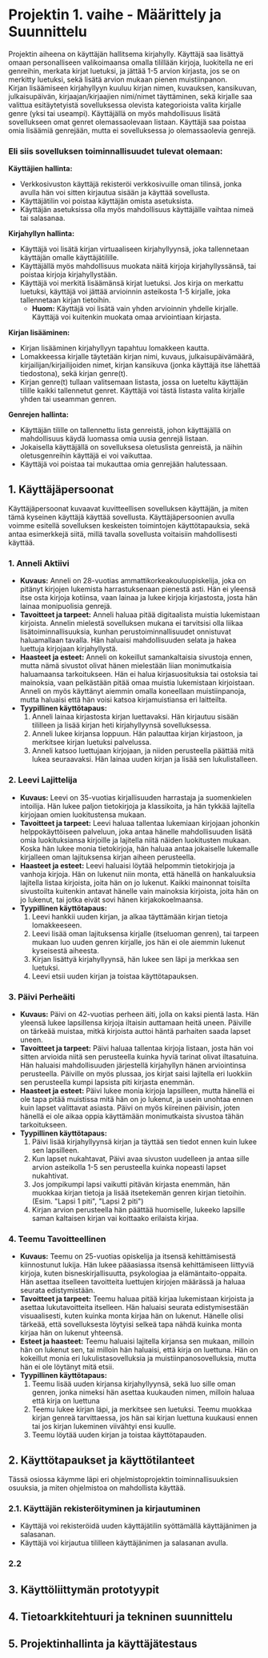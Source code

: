 # Projektin 1. vaihe - Määrittely ja Suunnittelu
Projektin aiheena on käyttäjän hallitsema kirjahylly. Käyttäjä saa lisättyä omaan personalliseen valikoimaansa omalla tilillään kirjoja, luokitella ne eri genreihin, merkata kirjat luetuksi, ja jättää 1-5 arvion kirjasta, jos se on merkitty luetuksi, sekä lisätä arvion mukaan pienen muistiinpanon.  
Kirjan lisäämiseen kirjahyllyyn kuuluu kirjan nimen, kuvauksen, kansikuvan, julkaisupäivän, kirjaajan/kirjaajien nimi/nimet täyttäminen, sekä kirjalle saa valittua esitäytetyistä sovelluksessa olevista kategorioista valita kirjalle genre (yksi tai useampi). Käyttäjällä on myös mahdollisuus lisätä sovellukseen omat genret olemassaolevaan listaan. Käyttäjä saa poistaa omia lisäämiä genrejään, mutta ei sovelluksessa jo olemassaolevia genrejä. 

### Eli siis sovelluksen toiminnallisuudet tulevat olemaan:

**Käyttäjien hallinta:**
  - Verkkosivuston käyttäjä rekisteröi verkkosivuille oman tilinsä, jonka avulla hän voi sitten kirjautua sisään ja käyttää sovellusta.
  - Käyttäjätilin voi poistaa käyttäjän omista asetuksista.
  - Käyttäjän asetuksissa olla myös mahdollisuus käyttäjälle vaihtaa nimeä tai salasanaa.

**Kirjahyllyn hallinta:**
  - Käyttäjä voi lisätä kirjan virtuaaliseen kirjahyllyynsä, joka tallennetaan käyttäjän omalle käyttäjätilille.
  - Käyttäjällä myös mahdollisuus muokata näitä kirjoja kirjahyllyssänsä, tai poistaa kirjoja kirjahyllystään.
  - Käyttäjä voi merkitä lisäämänsä kirjat luetuksi. Jos kirja on merkattu luetuksi, käyttäjä voi jättää arvioinnin asteikosta 1-5 kirjalle, joka tallennetaan kirjan tietoihin.
      - **Huom:** Käyttäjä voi lisätä vain yhden arvioinnin yhdelle kirjalle. Käyttäjä voi kuitenkin muokata omaa arviointiaan kirjasta.
    
**Kirjan lisääminen:**
  - Kirjan lisääminen kirjahyllyyn tapahtuu lomakkeen kautta.
  - Lomakkeessa kirjalle täytetään kirjan nimi, kuvaus, julkaisupäivämäärä, kirjailijan/kirjailijoiden nimet, kirjan kansikuva (jonka käyttäjä itse lähettää tiedostona), sekä kirjan genre(t).
  - Kirjan genre(t) tullaan valitsemaan listasta, jossa on lueteltu käyttäjän tilille kaikki tallennetut genret. Käyttäjä voi tästä listasta valita kirjalle yhden tai useamman genren.

 **Genrejen hallinta:**
   - Käyttäjän tilille on tallennettu lista genreistä, johon käyttäjällä on mahdollisuus käydä luomassa omia uusia genrejä listaan.
   - Jokaisella käyttäjällä on sovelluksesa oletuslista genreistä, ja näihin oletusgenreihin käyttäjä ei voi vaikuttaa.
   - Käyttäjä voi poistaa tai mukauttaa omia genrejään halutessaan.  

## 1. Käyttäjäpersoonat 
Käyttäjäpersoonat kuvaavat kuvitteellisen sovelluksen käyttäjän, ja miten tämä kyseinen käyttäjä käyttää sovellusta. Käyttäjäpersoonien avulla voimme esitellä sovelluksen keskeisten toimintojen käyttötapauksia, sekä antaa esimerkkejä siitä, millä tavalla sovellusta voitaisiin mahdollisesti käyttää. 

### 1. Anneli Aktiivi
- **Kuvaus:** Anneli on 28-vuotias ammattikorkeakouluopiskelija, joka on pitänyt kirjojen lukemista harrastuksenaan pienestä asti. Hän ei yleensä itse osta kirjoja kotiinsa, vaan lainaa ja lukee kirjoja kirjastosta, josta hän lainaa monipuolisia genrejä.
- **Tavoitteet ja tarpeet:** Anneli haluaa pitää digitaalista muistia lukemistaan kirjoista. Annelin mielestä sovelluksen mukana ei tarvitsisi olla liikaa lisätoiminnallisuuksia, kunhan perustoiminnallisuudet onnistuvat haluamallaan tavalla. Hän haluaisi mahdollisuuden selata ja hakea luettuja kirjojaan kirjahyllystä.  
- **Haasteet ja esteet:** Anneli on kokeillut samankaltaisia sivustoja ennen, mutta nämä sivustot olivat hänen mielestään liian monimutkaisia haluamaansa tarkoitukseen. Hän ei halua kirjasuosituksia tai ostoksia tai mainoksia, vaan pelkästään pitää omaa muistia lukemistaan kirjoistaan. Anneli on myös käyttänyt aiemmin omalla koneellaan muistiinpanoja, mutta haluaisi että hän voisi katsoa kirjamuistiansa eri laitteilta. 
- **Tyypillinen käyttötapaus:**
    1. Anneli lainaa kirjastosta kirjan luettavaksi. Hän kirjautuu sisään tililleen ja lisää kirjan heti kirjahyllyynsä sovelluksessa.
    2. Anneli lukee kirjansa loppuun. Hän palauttaa kirjan kirjastoon, ja merkitsee kirjan luetuksi palvelussa.
    3. Anneli katsoo luettujaan kirjojaan, ja niiden perusteella päättää mitä lukea seuraavaksi. Hän lainaa uuden kirjan ja lisää sen lukulistalleen. 

### 2. Leevi Lajittelija
- **Kuvaus:** Leevi on 35-vuotias kirjallisuuden harrastaja ja suomenkielen intoilija. Hän lukee paljon tietokirjoja ja klassikoita, ja hän tykkää lajitella kirjojaan omien luokitustensa mukaan.
- **Tavoitteet ja tarpeet:** Leevi haluaa tallentaa lukemiaan kirjojaan johonkin helppokäyttöiseen palveluun, joka antaa hänelle mahdollisuuden lisätä omia luokituksiansa kirjoille ja lajitella niitä näiden luokitusten mukaan. Koska hän lukee monia tietokirjoja, hän haluaa antaa jokaiselle lukemalle kirjalleen oman lajituksensa kirjan aiheen perusteella.
- **Haasteet ja esteet:** Leevi haluaisi löytää helpommin tietokirjoja ja vanhoja kirjoja. Hän on lukenut niin monta, että hänellä on hankaluuksia lajitella listaa kirjoista, joita hän on jo lukenut. Kaikki mainonnat toisilta sivustoilta kuitenkin antavat hänelle vain mainoksia kirjoista, joita hän on jo lukenut, tai jotka eivät sovi hänen kirjakokoelmaansa.
- **Tyypillinen käyttötapaus:**
    1. Leevi hankkii uuden kirjan, ja alkaa täyttämään kirjan tietoja lomakkeeseen.
    2. Leevi lisää oman lajituksensa kirjalle (itseluoman genren), tai tarpeen mukaan luo uuden genren kirjalle, jos hän ei ole aiemmin lukenut kyseisestä aiheesta.
    3. Kirjan lisättyä kirjahyllyynsä, hän lukee sen läpi ja merkkaa sen luetuksi.
    4. Leevi etsii uuden kirjan ja toistaa käyttötapauksen.

### 3. Päivi Perheäiti
- **Kuvaus:** Päivi on 42-vuotias perheen äiti, jolla on kaksi pientä lasta. Hän yleensä lukee lapsillensa kirjoja iltaisin auttamaan heitä uneen. Päiville on tärkeää muistaa, mitkä kirjoista auttoi häntä parhaiten saada lapset uneen.
- **Tavoitteet ja tarpeet:** Päivi haluaa tallentaa kirjoja listaan, josta hän voi sitten arvioida niitä sen perusteella kuinka hyviä tarinat olivat iltasatuina. Hän haluaisi mahdollisuuden järjestellä kirjahyllyn hänen arviointinsa perusteella. Päiville on myös plussaa, jos kirjat saisi lajitella eri luokkiin sen perusteella kumpi lapsista piti kirjasta enemmän.
- **Haasteet ja esteet:** Päivi lukee monia kirjoja lapsilleen, mutta hänellä ei ole tapa pitää muistissa mitä hän on jo lukenut, ja usein unohtaa ennen kuin lapset valittavat asiasta. Päivi on myös kiireinen päivisin, joten hänellä ei ole aikaa oppia käyttämään monimutkaista sivustoa tähän tarkoitukseen.
- **Tyypillinen käyttötapaus:**
    1. Päivi lisää kirjahyllyynsä kirjan ja täyttää sen tiedot ennen kuin lukee sen lapsilleen.
    2. Kun lapset nukahtavat, Päivi avaa sivuston uudelleen ja antaa sille arvion asteikolla 1-5 sen perusteella kuinka nopeasti lapset nukahtivat.
    3. Jos jompikumpi lapsi vaikutti pitävän kirjasta enemmän, hän muokkaa kirjan tietoja ja lisää itsetekemän genren kirjan tietoihin. (Esim. "Lapsi 1 piti", "Lapsi 2 piti")
    4. Kirjan arvion perusteella hän päättää huomiselle, lukeeko lapsille saman kaltaisen kirjan vai koittaako erilaista kirjaa.

### 4. Teemu Tavoitteellinen
- **Kuvaus:** Teemu on 25-vuotias opiskelija ja itsensä kehittämisestä kiinnostunut lukija. Hän lukee pääasiassa itsensä kehittämiseen liittyviä kirjoja, kuten bisneskirjallisuutta, psykologiaa ja elämäntaito-oppaita. Hän asettaa itselleen tavoitteita luettujen kirjojen määrässä ja haluaa seurata edistymistään.
- **Tavoitteet ja tarpeet:** Teemu haluaa pitää kirjaa lukemistaan kirjoista ja asettaa lukutavoitteita itselleen. Hän haluaisi seurata edistymisestään visuaalisesti, kuten kuinka monta kirjaa hän on lukenut. Hänelle olisi tärkeää, että sovelluksesta löytyisi selkeä tapa nähdä kuinka monta kirjaa hän on lukenut yhteensä.
- **Esteet ja haasteet:** Teemu haluaisi lajitella kirjansa sen mukaan, milloin hän on lukenut sen, tai milloin hän haluaisi, että kirja on luettuna. Hän on kokeillut monia eri lukulistasovelluksia ja muistiinpanosovelluksia, mutta hän ei ole löytänyt mitä etsii.
- **Tyypillinen käyttötapaus:**
    1. Teemu lisää uuden kirjansa kirjahyllyynsä, sekä luo sille oman genren, jonka nimeksi hän asettaa kuukauden nimen, milloin haluaa että kirja on luettuna
    2. Teemu lukee kirjan läpi, ja merkitsee sen luetuksi. Teemu muokkaa kirjan genreä tarvittaessa, jos hän sai kirjan luettuna kuukausi ennen tai jos kirjan lukeminen viivähtyi ensi kuulle.
    3. Teemu löytää uuden kirjan ja toistaa käyttötapauden.

## 2. Käyttötapaukset ja käyttötilanteet
Tässä osiossa käymme läpi eri ohjelmistoprojektin toiminnallisuuksien osuuksia, ja miten ohjelmistoa on mahdollista käyttää. 
### 2.1. Käyttäjän rekisteröityminen ja kirjautuminen
- Käyttäjä voi rekisteröidä uuden käyttäjätilin syöttämällä käyttäjänimen ja salasanan.
- Käyttäjä voi kirjautua tililleen käyttäjänimen ja salasanan avulla.

### 2.2  
## 3. Käyttöliittymän prototyypit

## 4. Tietoarkkitehtuuri ja tekninen suunnittelu

## 5. Projektinhallinta ja käyttäjätestaus
